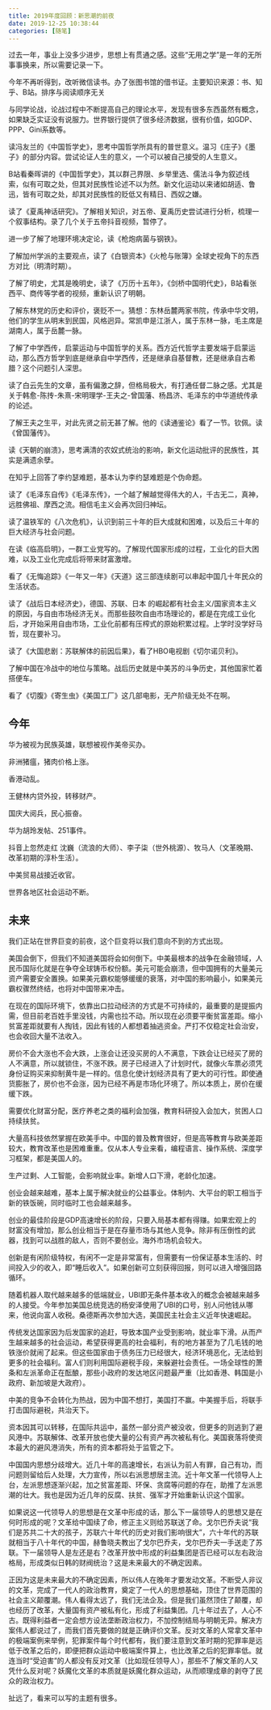 ```yaml
---
title: 2019年度回顾：新思潮的前夜
date: 2019-12-25 10:38:44
categories: [随笔]
---
```


过去一年，事业上没多少进步，思想上有贯通之感。这些“无用之学”是一年的无所事事换来，所以需要记录一下。

今年不再听得到，改听微信读书。办了张图书馆的借书证。主要知识来源：书、知乎、B站。排序与阅读顺序无关

与同学论战，论战过程中不断提高自己的理论水平，发现有很多东西虽然有概念，如果缺乏实证没有说服力。世界银行提供了很多经济数据，很有价值，如GDP、PPP、Gini系数等。

读冯友兰的《中国哲学史》，思考中国哲学所具有的普世意义。温习《庄子》《墨子》的部分内容。尝试论证人生的意义，一个可以被自己接受的人生意义。

B站看秦晖讲的《中国哲学史》，其以群己界限、乡举里选、儒法斗争为叙述线索，似有可取之处，但其对民族性论述不以为然。新文化运动以来诸如胡适、鲁迅，皆有可取之处，却其对民族性的贬低又有精日、西奴之嫌。

读了《夏禹神话研究》。了解相关知识，对五帝、夏禹历史尝试进行分析，梳理一个叙事结构。录了几个关于五帝抖音视频，暂停了。

进一步了解了地理环境决定论，读《枪炮病菌与钢铁》。

了解加州学派的主要观点，读了《白银资本》《火枪与账簿》全球史视角下的东西方对比（明清时期）。

了解了明史，尤其是晚明史，读了《万历十五年》，《剑桥中国明代史》，B站看张西平、商传等学者的视频，重新认识了明朝。

了解东林党的历史和评价，褒贬不一。猜想：东林岳麓两家书院，传承中华文明，他们的学生从明末到民国，风格迥异。常凯申是江浙人，属于东林一脉，毛主席是湖南人，属于岳麓一脉。

了解了中学西传，启蒙运动与中国哲学的关系。西方近代哲学主要发端于启蒙运动，那么西方哲学到底是继承自中学西传，还是继承自基督教，还是继承自古希腊？这个问题引人深思。

读了白云先生的文章，虽有偏激之辞，但格局极大，有打通任督二脉之感。尤其是关于韩愈-陈抟-朱熹-宋明理学-王夫之-曾国藩、杨昌济、毛泽东的中华道统传承的论述。

了解王夫之生平，对此先贤之前无甚了解。他的《读通鉴论》看了一节。钦佩。读《曾国藩传》。

读《天朝的崩溃》，思考满清的农奴式统治的影响，新文化运动批评的民族性，其实是满遗余孽。

在知乎上回答了李约瑟难题，基本认为李约瑟难题是个伪命题。

读了《毛泽东自传》《毛泽东传》，一个越了解越觉得伟大的人，千古无二，真神，远胜佛祖、摩西之流。相信毛主义会再次回归神坛。

读了温铁军的《八次危机》，认识到前三十年的巨大成就和困难，以及后三十年的巨大经济与社会问题。

在读《临高启明》，一群工业党写的。了解现代国家形成的过程，工业化的巨大困难，以及工业化完成后将带来财富激增。

看了《无悔追踪》《一年又一年》《天道》这三部连续剧可以串起中国几十年民众的生活状态。

读了《战后日本经济史》，德国、苏联、日本 的崛起都有社会主义/国家资本主义的原因，与自由市场经济无关。而那些鼓吹自由市场理论的，都是在完成工业化后，才开始采用自由市场，工业化前都有压榨式的原始积累过程。上学时没学好马哲，现在要补习。

读了《大国悲剧：苏联解体的前因后果》，看了HBO电视剧《切尔诺贝利》。

了解中国在冷战中的地位与策略。战后历史就是中美苏的斗争历史，其他国家忙着搭便车。

看了《切腹》《寄生虫》《美国工厂》这几部电影，无产阶级无处不在啊。

## 今年

华为被视为民族英雄，联想被视作美帝买办。

非洲猪瘟，猪肉价格上涨。

香港动乱。

王健林内贷外投，转移财产。

国庆大阅兵，民心振奋。

华为胡玲发帖、251事件。

抖音上忽然走红 沈巍（流浪的大师）、李子柒（世外桃源）、牧马人（文革晚期、改革初期的淳朴生活）。

中美贸易战接近收官。

世界各地区社会运动不断。

## 未来

我们正站在世界巨变的前夜，这个巨变将以我们意向不到的方式出现。

美国会倒下，但我们不知道美国将会如何倒下。中美最根本的战争在金融领域，人民币国际化就是在争夺全球铸币权份额。美元可能会崩溃，但中国拥有的大量美元资产需要安全置换。如果美元霸权能够缓缓的衰落，对中国的影响最小，如果美元霸权骤然终结，也将对中国带来冲击。

在现在的国际环境下，依靠出口拉动经济的方式是不可持续的，最重要的是提振内需，但目前老百姓手里没钱，内需也拉不动。所以现在必须要平衡贫富差距。缩小贫富差距就要有人掏钱，因此有钱的人都想着抽逃资金。严打不仅稳定社会治安，也会收回大量不法收入。

房价不会大涨也不会大跌，上涨会让还没买房的人不满意，下跌会让已经买了房的人不满意，所以就锁住，不涨不跌。房子已经进入了计划时代，就像火车票必须凭身份证购买来抑制黄牛是一样的。信息化使计划经济具有了更大的可行性。即使通货膨胀了，房价也不会涨，因为已经不再是市场化环境了。所以本质上，房价在缓缓下跌。

需要优化财富分配，医疗养老之类的福利会加强，教育科研投入会加大，贫困人口持续扶贫。

大量高科技依然掌握在欧美手中。中国的普及教育很好，但是高等教育与欧美差距较大，教育改革也是困难重重。仅从本人专业来看，编程语言、操作系统、深度学习框架，都是美国人的。

生产过剩、人工智能，会影响就业率。新增人口下滑，老龄化加速。

创业会越来越难，基本上属于解决就业的公益事业。体制内、大平台的职工相当于新的铁饭碗，同时临时工也会越来越多。

创业的最佳阶段是GDP高速增长的阶段，只要入局基本都有得赚。如果宏观上的财富没有增加，那么创业相当于是在存量市场与其他人竞争。除非有压倒性的武器，找到可以战胜的敌人，否则不要创业。海外市场机会较大。

创新是有闲阶级特权，有闲不一定是非常富有，但需要有一份保证基本生活的、时间投入少的收入，即“睡后收入”。如果创新可立刻获得回报，则可以进入增强回路循环。

随着机器人取代越来越多的低端就业，UBI即无条件基本收入的概念会被越来越多的人接受。今年参加美国总统竞选的杨安泽使用了UBI的口号，别人问他钱从哪来，他说向富人收税。桑德斯再次参加大选，美国民主社会主义近年快速崛起。

传统发达国家因为后发国家的追赶，导致本国产业受到影响，就业率下滑。从而产生越来越多的社会运动，希望获得更高的社会福利，有的地方甚至为了几毛钱的地铁涨价就闹了起来。但这些国家由于债务压力已经很大，经济环境恶化，无法给到更多的社会福利。富人们则利用国际避税手段，来躲避社会责任。一场全球性的萧条和左派革命正在酝酿，那些小政府的发达地区问题最严重（比如香港、韩国是小政府、新加坡是大政府）。

中美的竞争不会转化为热战，因为中国不想打，美国打不赢。中美握手后，将联手打击国际避税，共治天下。

资本因其可以转移，在国际共运中，虽然一部分资产被没收，但更多的则逃到了避风港中。苏联解体、改革开放也使大量的公有资产再次被私有化。美国衰落将使资本最大的避风港消失，所有的资本都将处于监管之下。

中国国内思想分歧增大。近几十年的高速增长，右派认为前人有罪，自己有功，而问题则留给后人处理，大力宣传，所以右派思想居主流。近十年文革一代领导人上台，左派思想逐渐兴起，加之贫富差距、环保、贪腐等问题的存在，助推了左派思潮的壮大。我也是因为近几年的反腐、扶贫、强军才开始重新认识这个国家。

如果说这一代领导人的思想是在文革中形成的话，那么下一届领导人的思想又是在何时形成的呢？文革给中国续了命，修正主义则给苏联送了命。戈尔巴乔夫说“我们是苏共二十大的孩子，苏联六十年代的历史对我们影响很大”，六十年代的苏联就相当于八十年代的中国，赫鲁晓夫教出了戈尔巴乔夫，戈尔巴乔夫一手送走了苏联。下一届领导人是左还是右？改革开放中形成的利益集团是否已经可以左右政治格局，形成类似日韩的财阀统治？这是未来最大的不确定因素。

正因为这是未来最大的不确定因素，所以伟人在晚年才要发动文革。不断受人非议的文革，完成了一代人的政治教育，奠定了一代人的思想基础，顶住了世界范围的社会主义颠覆潮。伟人看得太远了，我们无法企及。但是我们虽然顶住了颠覆，却也经历了改革，大量国有资产被私有化，形成了利益集团。几十年过去了，人心不古。既得利益者一定会想方设法垄断政治权力，不加控制结局与明朝无异。解决方案伟人都说过了，而我们首先要做的就是正确评价文革。反对文革的人常拿文革中的极端案例来举例，犯罪案件每个时代都有，我们要注意到文革时期的犯罪率是远低于改革之后的，即便把群众运动中极端案件算上，也比改革之后的犯罪率低。就连当时“受迫害”的人都没有反对文革（比如现任领导人），那些不了解文革的人又凭什么反对呢？妖魔化文革的本质就是妖魔化群众运动，从而顺理成章的剥夺了民众的政治权力。

扯远了，看来可以写的主题有很多。

